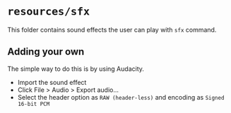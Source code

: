 # `resources/sfx`
This folder contains sound effects the user can play with `sfx` command.

## Adding your own
The simple way to do this is by using Audacity.
- Import the sound effect
- Click File > Audio > Export audio...
- Select the header option as `RAW (header-less)` and encoding as `Signed 16-bit PCM`